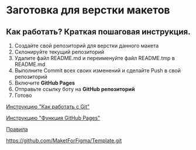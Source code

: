 # Заготовка для верстки макетов

## Как работать? Краткая пошаговая инструкция.
1. Создайте свой репозиторий для верстки данного макета
2. Склонируйте текущий репозиторий
3. Удалите файл README.md и переименуйте файл README.tmp в README.md
4. Выполните Commit всех своих изменений и сделайте Push в свой репозиторий
5. Включите **GitHub Pages**
6. Отправьте ссылку боту на **GitHub репозиторий**
7. Готово

[Инструкцию "Как работать с Git"](https://figmatohtml.notion.site/Git-4f6201ace2ae4f109cc3ec74feb1961b)

[Инструкцию "Функция GitHub Pages"](https://figmatohtml.notion.site/GitHub-Pages-6266e77074274a728ace3bb60b355986)

[Правила](https://figmatohtml.notion.site/7d3e52a516734f99935b08c56d3d7d50)


https://github.com/MaketForFigma/Template.git